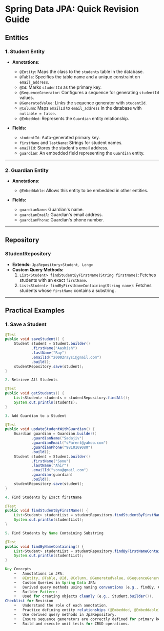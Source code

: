 # Spring Data JPA: Quick Revision Guide

## **Entities**

### **1. Student Entity**
- **Annotations:**
    - `@Entity`: Maps the class to the `students` table in the database.
    - `@Table`: Specifies the table name and a unique constraint on `email_address`.
    - `@Id`: Marks `studentId` as the primary key.
    - `@SequenceGenerator`: Configures a sequence for generating `studentId` values.
    - `@GeneratedValue`: Links the sequence generator with `studentId`.
    - `@Column`: Maps `emailId` to `email_address` in the database with `nullable = false`.
    - `@Embedded`: Represents the `Guardian` entity relationship.

- **Fields:**
    - `studentId`: Auto-generated primary key.
    - `firstName` and `lastName`: Strings for student names.
    - `emailId`: Stores the student's email address.
    - `guardian`: An embedded field representing the `Guardian` entity.

---

### **2. Guardian Entity**
- **Annotations:**
    - `@Embeddable`: Allows this entity to be embedded in other entities.

- **Fields:**
    - `guardianName`: Guardian's name.
    - `guardianEmail`: Guardian's email address.
    - `guardianPhone`: Guardian's phone number.

---

## **Repository**

### **StudentRepository**
- **Extends:** `JpaRepository<Student, Long>`
- **Custom Query Methods:**
    1. `List<Student> findStudentByFirstName(String firstName)`: Fetches students with an exact `firstName`.
    2. `List<Student> findByFirstNameContaining(String name)`: Fetches students whose `firstName` contains a substring.

---

## **Practical Examples**

### **1. Save a Student**
```java
@Test
public void saveStudent() {
    Student student = Student.builder()
            .firstName("Aashish")
            .lastName("Ray")
            .emailId("20002raysi@gmail.com")
            .build();
    studentRepository.save(student);
}

2. Retrieve All Students

@Test
public void getStudents() {
    List<Student> students = studentRepository.findAll();
    System.out.println(students);
}

3. Add Guardian to a Student

@Test
public void updateStudentWithGuardian() {
    Guardian guardian = Guardian.builder()
            .guardianName("Sadajiv")
            .guardianEmail("sParent@yahoo.com")
            .guardianPhone("9810109080")
            .build();
    Student student = Student.builder()
            .firstName("Sonu")
            .lastName("Ahir")
            .emailId("sonu@gmail.com")
            .guardian(guardian)
            .build();
    studentRepository.save(student);
}

4. Find Students by Exact firstName

@Test
public void findStudentByFirstName() {
    List<Student> studentList = studentRepository.findStudentByFirstName("Aashish");
    System.out.println(studentList);
}

5. Find Students by Name Containing Substring

@Test
public void findByNameContaining() {
    List<Student> studentList = studentRepository.findByFirstNameContaining("kan");
    System.out.println(studentList);
}

Key Concepts
	•	Annotations in JPA:
	•	@Entity, @Table, @Id, @Column, @GeneratedValue, @SequenceGenerator, @Embeddable, @Embedded.
	•	Custom Queries in Spring Data JPA:
	•	Derived query methods using naming conventions (e.g., findBy, Containing).
	•	Builder Pattern:
	•	Used for creating objects cleanly (e.g., Student.builder()).
Checklist for Revision
	•	Understand the role of each annotation.
	•	Practice defining entity relationships (@Embedded, @Embeddable).
	•	Use derived query methods in JpaRepository.
	•	Ensure sequence generators are correctly defined for primary keys.
	•	Build and execute unit tests for CRUD operations.

